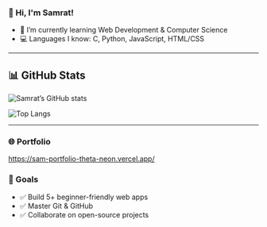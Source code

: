 ### 👋 Hi, I'm Samrat!
- 🔭 I’m currently learning Web Development & Computer Science
- 💻 Languages I know: C, Python, JavaScript, HTML/CSS


---

## 📊 GitHub Stats

<!-- GitHub Stats Card -->
![Samrat’s GitHub stats](https://github-readme-stats.vercel.app/api?username=CRASHs4aint&show_icons=true&hide_rank=false&include_all_commits=true)

<!-- Top Languages Card -->
![Top Langs](https://github-readme-stats.vercel.app/api/top-langs/?username=CRASHs4aint&layout=compact&hide_progress=false)

---

### 🌐 Portfolio
https://sam-portfolio-theta-neon.vercel.app/

### 🎯 Goals
- ✅ Build 5+ beginner-friendly web apps
- ✅ Master Git & GitHub
- ✅ Collaborate on open-source projects
